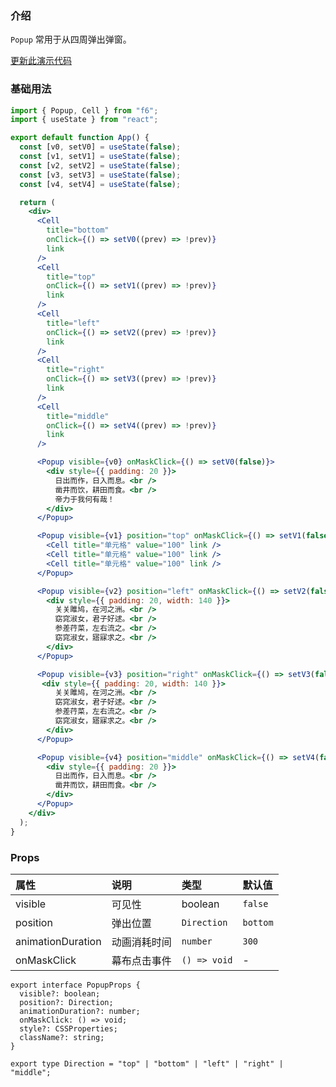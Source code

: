 <div class="block-panel">

<h3>介绍</h3>

`Popup` 常用于从四周弹出弹窗。


</div>
<div class="block-panel">
        <a class="to-github-link" target="_blank" href=https://github.com/Webang/f6/tree/master/packages/f6/packages/popup/demo/basic.md>更新此演示代码</a>
        <h3>基础用法</h3>

```jsx
import { Popup, Cell } from "f6";
import { useState } from "react";

export default function App() {
  const [v0, setV0] = useState(false);
  const [v1, setV1] = useState(false);
  const [v2, setV2] = useState(false);
  const [v3, setV3] = useState(false);
  const [v4, setV4] = useState(false);

  return (
    <div>
      <Cell
        title="bottom"
        onClick={() => setV0((prev) => !prev)}
        link
      />
      <Cell
        title="top"
        onClick={() => setV1((prev) => !prev)}
        link
      />
      <Cell
        title="left"
        onClick={() => setV2((prev) => !prev)}
        link
      />
      <Cell
        title="right"
        onClick={() => setV3((prev) => !prev)}
        link
      />
      <Cell
        title="middle"
        onClick={() => setV4((prev) => !prev)}
        link
      />

      <Popup visible={v0} onMaskClick={() => setV0(false)}>
        <div style={{ padding: 20 }}>
          日出而作，日入而息。<br />
          凿井而饮，耕田而食。<br />
          帝力于我何有哉！
        </div>
      </Popup>

      <Popup visible={v1} position="top" onMaskClick={() => setV1(false)} >
        <Cell title="单元格" value="100" link />
        <Cell title="单元格" value="100" link />
        <Cell title="单元格" value="100" link />
      </Popup>

      <Popup visible={v2} position="left" onMaskClick={() => setV2(false)} >
        <div style={{ padding: 20, width: 140 }}>
          关关雎鸠，在河之洲。<br />
          窈窕淑女，君子好逑。<br />
          参差荇菜，左右流之。<br />
          窈窕淑女，寤寐求之。<br />
        </div>
      </Popup>

      <Popup visible={v3} position="right" onMaskClick={() => setV3(false)} >
       <div style={{ padding: 20, width: 140 }}>
          关关雎鸠，在河之洲。<br />
          窈窕淑女，君子好逑。<br />
          参差荇菜，左右流之。<br />
          窈窕淑女，寤寐求之。<br />
        </div>
      </Popup>

      <Popup visible={v4} position="middle" onMaskClick={() => setV4(false)}>
        <div style={{ padding: 20 }}>
          日出而作，日入而息。<br />
          凿井而饮，耕田而食。<br />
        </div>
      </Popup>
    </div>
  );
}
```
</div>
<div class="block-panel">

<h3>Props</h3>

| 属性 | 说明 | 类型 | 默认值 |
| :-  | :- | :- | :- |
| visible | 可见性 | boolean | `false` |
| position | 弹出位置 | `Direction` | `bottom` |
| animationDuration | 动画消耗时间 | `number` | `300` |
| onMaskClick | 幕布点击事件 | `() => void` | - |

```tsx
export interface PopupProps {
  visible?: boolean;
  position?: Direction;
  animationDuration?: number;
  onMaskClick: () => void;
  style?: CSSProperties;
  className?: string;
}

export type Direction = "top" | "bottom" | "left" | "right" | "middle";
```
</div>